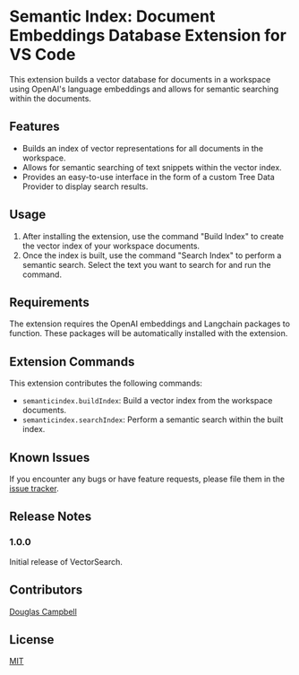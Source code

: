 
# Semantic Index: Document Embeddings Database Extension for VS Code

This extension builds a vector database for documents in a workspace using OpenAI's language embeddings and allows for semantic searching within the documents.

## Features

- Builds an index of vector representations for all documents in the workspace.
- Allows for semantic searching of text snippets within the vector index.
- Provides an easy-to-use interface in the form of a custom Tree Data Provider to display search results.

## Usage

1. After installing the extension, use the command "Build Index" to create the vector index of your workspace documents.
2. Once the index is built, use the command "Search Index" to perform a semantic search. Select the text you want to search for and run the command.

## Requirements

The extension requires the OpenAI embeddings and Langchain packages to function. These packages will be automatically installed with the extension.

## Extension Commands

This extension contributes the following commands:

- `semanticindex.buildIndex`: Build a vector index from the workspace documents.
- `semanticindex.searchIndex`: Perform a semantic search within the built index.

## Known Issues

If you encounter any bugs or have feature requests, please file them in the [issue tracker](https://github.com/dwbcampbell/semanticindex/issues).

## Release Notes

### 1.0.0

Initial release of VectorSearch.

## Contributors

[Douglas Campbell](https://github.com/dwbcampbell)

## License

[MIT](LICENSE)

